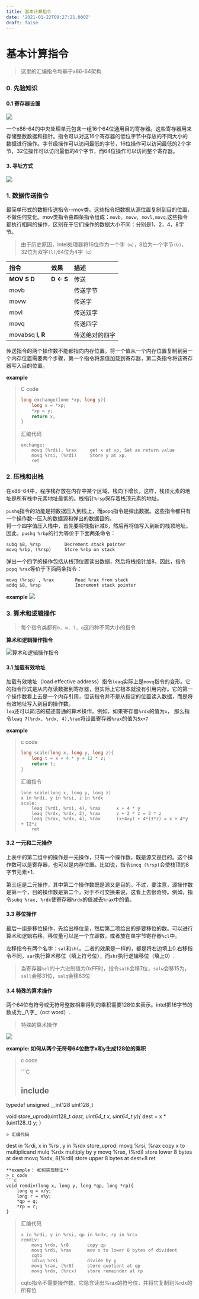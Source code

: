 ```yaml
---
title: 基本计算指令
date: '2021-01-22T09:27:21.000Z'
draft: false
---
```


# 基本计算指令

> 这里的汇编指令均基于x86-64架构

### 0. 先验知识

#### 0.1 寄存器设置

![](../.gitbook/assets/x86-64-reg.png)

一个x86-64的中央处理单元包含一组16个64位通用目的寄存器。这些寄存器用来存储整数数据和指针。指令可以对这16个寄存器的低位字节中存放的不同大小的数据进行操作。字节级操作可以访问最低的字节，16位操作可以访问最低的2个字节，32位操作可以访问最低的4个字节，而64位操作可以访问整个寄存器。

#### 3. 寻址方式

![](../.gitbook/assets/寻址方式.png)

### 1. 数据传送指令

最简单形式的数据传送指令--mov类。这些指令把数据从源位置复制到目的位置，不做任何变化。mov类指令由四条指令组成：`movb, movw, movl,movq`.这些指令都执行相同的操作，区别在于它们操作的数据大小不同：分别是1，2，4，8字节。

> 由于历史原因，Intel处理器将16位作为一个字`（w）`，8位为一个字节`(b)`，32位为双字`(l)`,64位为4字`（q）`

| 指令 | 效果 | 描述 |
| :--- | :--- | :--- |
| **MOV    S    D** | **D  &lt;-  S** | 传送 |
| movb |  | 传送字节 |
| movw |  | 传送字 |
| movl |  | 传送双字 |
| movq |  | 传送四字 |
| movabsq  **I, R** |  | 传送绝对的四字 |

传送指令的两个操作数不能都指向内存位置。将一个值从一个内存位置复制到另一个内存位置需要两个步骤，第一个指令将源值加载到寄存器，第二条指令将该寄存器写入目的位置。

**example**

> C code
>
> ```c
> long exchange(lone *xp, long y){
>     long x = *xp;
>     *xp = y;
>     return x;
> }
> ```
>
> 汇编代码
>
> ```text
> exchange:
>     movq (%rdi), %rax     get x at xp, Set as return value
>     movq %rsi, (%rdi)     Store y at xp.
>     ret
> ```

### 2. 压栈和出栈

在x86-64中，程序栈存放在内存中某个区域，栈向下增长，这样，栈顶元素的地址是所有栈中元素地址最低的。栈指针`%rsp`保存着栈顶元素的地址。

`pushq`指令的功能是把数据压入到栈上，而`popq`指令是弹出数据。这些指令都只有一个操作数--压入的数据源和弹出的数据目的。  
将一个四字值压入栈中，首先要将栈指针减8，然后再将值写入到新的栈顶地址。因此，`pushq %rbp`的行为等价于下面两条命令：

```text
subq $8, %rsp         Decrement stack pointer
movq %rbp, (%rsp)     Store %rbp on stack
```

弹出一个四字的操作包括从栈顶位置读出数据，然后将栈指针加8，因此，指令`popq %rax`等价于下面两条指令：

```text
movq (%rsp) , %rax        Read %rax from stack
addq $8, %rsp             Increment stack pointer
```

**example** ![](../.gitbook/assets/stack-example.png)

### 3. 算术和逻辑操作

> 每个指令类都有`b, w, l, q`这四种不同大小的指令

**算术和逻辑操作指令**

![&#x7B97;&#x672F;&#x548C;&#x903B;&#x8F91;&#x64CD;&#x4F5C;&#x6307;&#x4EE4;](../.gitbook/assets/算术和逻辑操作指令.png)

#### 3.1 加载有效地址

加载有效地址（load effective address）指令`leaq`实际上是`movq`指令的变形。它的指令形式是从内存读数据到寄存器，但实际上它根本就没有引用内存。它的第一个操作数看上去是一个内存引用，但该指令并不是从指定的位置读入数据，而是将有效地址写入到目的操作数。  
`lea`还可以简洁的描述普通的算术操作。例如，如果寄存器`%rdx`的值为`x`， 那么指令`leaq 7(%rdx, %rdx, 4),%rax`将设置寄存器`%rax`的值为`5x+7`

**example**

> c code
>
> ```c
> long scale(long x, long y, long z){
>     long t = x + 4 * y + 12 * z;
>     return t;
> }
> ```
>
> 汇编指令
>
> ```text
> lone scale(long x, long y, long z)
> x in %rdi, y in %rsi, z in %rdx
> scale:
>     leaq (%rdi, %rsi, 4), %rax      x + 4 * y
>     leaq (%rdx, %rdx, 2), %rax      z + 2 * z = 3 * z
>     leaq (%rax, %rdx, 4), %rax      (x+4×y) + 4*(3*z) = x + 4*y + 12*z
>     ret
> ```

#### 3.2 一元和二元操作

上表中的第二组中的操作是一元操作，只有一个操作数，既是源又是目的。这个操作数可以是寄存器，也可以是内存位置。比如说，指令`incq (%rsp)`会使栈顶的8字节元素+1.

第三组是二元操作，其中第二个操作数既是源又是目的。不过，要注意，源操作数是第一个，目的操作数是第二个，对于不可交换来说，这看上去很奇特。例如，指令`subq %rax, %rdx`使寄存器`%rdx`的值减去`%rax`中的值。

#### 3.3 移位操作

最后一组是移位操作，先给出移位量，然后第二项给出的是要移位的数。可以进行算术和逻辑右移。移位量可以是一个立即数，或者放在单字节寄存器`%cl`中。

左移指令有两个名字：`sal`和`shl`。二者的效果是一样的，都是将右边填上0.右移指令不同，`sar`执行算术移位（填上符号位），而`shr`执行逻辑移位（填上0）.

> 当寄存器`%cl`的十六进制值为0xFF时，指令`salb`会移7位，`salw`会移15为，`sall`会移31位，`salq`会移63位\`

#### 3.4 特殊的算术操作

两个64位有符号或无符号整数相乘得到的乘积需要128位来表示。intel把16字节的数成为_八字_（oct word）.

> 特殊的算术操作

![](../.gitbook/assets/特殊的算术操作.png)

**example: 如何从两个无符号64位数字x和y生成128位的乘积**

> c code
>
> \`\`\`C
>
> ## include

typedef unsigned \_\_int128 uint128\_t

void store\_uprod\(uint128\_t _dest, uint64\_t x, uint64\_t y\){_ dest = x \* \(uint128\_t\) y; }

```text
> 汇编代码
```

dest in %rdi, x in %rsi, y in %rdx store\_uprod: movq %rsi, %rax copy x to multiplicand mulq %rdx multiply by y movq %rax, \(%rdi\) store lower 8 bytes at dest movq %rdx, 8\(%rdi\) store upper 8 bytes at dest+8 ret

```text
**example： 如何实现除法**
> c code
```C
void remdiv(long x, long y, long *qp, long *rp){
    long q = x/y;
    long r = x%y;
    *qp = q;
    *rp = r;
}
```

> 汇编代码
>
> ```text
> x in %rdi, y in %rsi, qp in %rdx, rp in %rcx
> remdiv:
>     movq %rdx, %r8       copy qp
>     movq %rdi, %rax      mov x to lower 8 bytes of divident
>     cqto
>     idivq %rsi           divide by y
>     movq %rax, (%r8)     store quotient at qp
>     movq %rdx, (%rcx)    store remainder at rp
> ```
>
> cqto指令不需要操作数，它隐含读出%rax的符号位，并将它复制到%rdx的所有位


